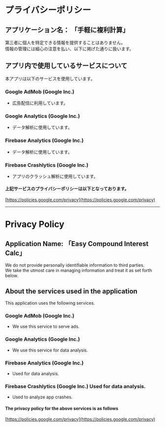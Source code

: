 # プライバシーポリシー
## アプリケーション名： 「手軽に複利計算」

第三者に個人を特定できる情報を提供することはありません。  
情報の管理には細心の注意を払い、以下に掲げた通りに扱います。
 
## アプリ内で使用しているサービスについて
本アプリは以下のサービスを使用しています。

### Google AdMob (Google Inc.)
- 広告配信に利用しています。

### Google Analytics (Google Inc.)
- データ解析に使用しています。

### Firebase Analytics (Google Inc.)
- データ解析に使用しています。

### Firebase Crashlytics (Google Inc.)
- アプリのクラッシュ解析に使用しています。


#### 上記サービスのプライバシーポリシーは以下となっております。

[https://policies.google.com/privacy](https://policies.google.com/privacy)

***

# Privacy Policy
## Application Name: 「Easy Compound Interest Calc」

We do not provide personally identifiable information to third parties.  
We take the utmost care in managing information and treat it as set forth below.
 
## About the services used in the application
This application uses the following services.

### Google AdMob (Google Inc.)
- We use this service to serve ads.

### Google Analytics (Google Inc.)
- We use this service for data analysis.

### Firebase Analytics (Google Inc.)
- Used for data analysis.

### Firebase Crashlytics (Google Inc.) Used for data analysis.
- Used to analyze app crashes.


#### The privacy policy for the above services is as follows

[https://policies.google.com/privacy](https://policies.google.com/privacy)
